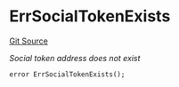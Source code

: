 # ErrSocialTokenExists
[Git Source](https://github.com/Crossbell-Box/Crossbell-Contracts/blob/7fb0a111be44c9c39adc514360ef463c6a04b62a/contracts/libraries/Error.sol)

*Social token address does not exist*


```solidity
error ErrSocialTokenExists();
```

